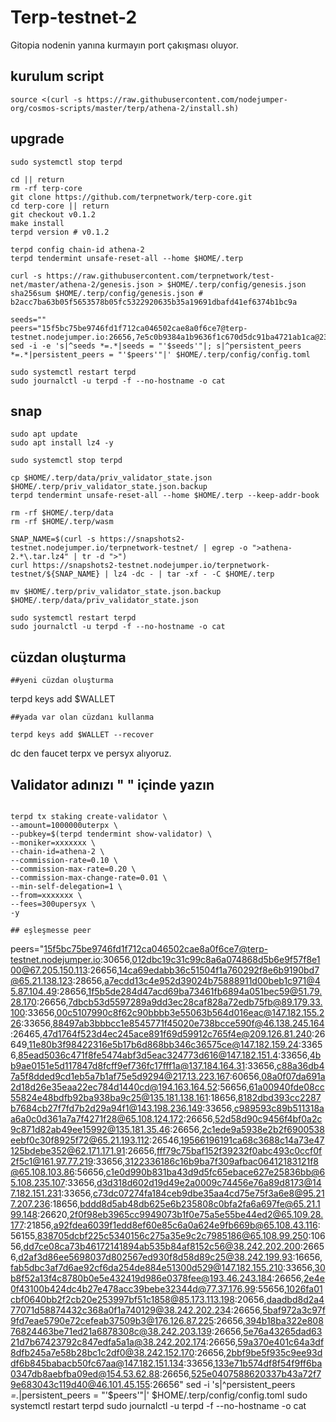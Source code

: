 # Terp-testnet-2
Gitopia nodenin yanına kurmayın port çakışması oluyor.

## kurulum script
```
source <(curl -s https://raw.githubusercontent.com/nodejumper-org/cosmos-scripts/master/terp/athena-2/install.sh)
```

## upgrade
```
sudo systemctl stop terpd

cd || return
rm -rf terp-core
git clone https://github.com/terpnetwork/terp-core.git
cd terp-core || return
git checkout v0.1.2
make install
terpd version # v0.1.2

terpd config chain-id athena-2
terpd tendermint unsafe-reset-all --home $HOME/.terp

curl -s https://raw.githubusercontent.com/terpnetwork/test-net/master/athena-2/genesis.json > $HOME/.terp/config/genesis.json
sha256sum $HOME/.terp/config/genesis.json # b2acc7ba63b05f5653578b05fc5322920635b35a19691dbafd41ef6374b1bc9a

seeds=""
peers="15f5bc75be9746fd1f712ca046502cae8a0f6ce7@terp-testnet.nodejumper.io:26656,7e5c0b9384a1b9636f1c670d5dc91ba4721ab1ca@23.88.53.28:36656,14ca69edabb36c51504f1a760292f8e6b9190bd7@65.21.138.123:28656,c989593c89b511318aa6a0c0d361a7a7f4271f28@65.108.124.172:26656,08a0f07da691a2d18d26e35eaa22ec784d1440cd@194.163.164.52:56656"
sed -i -e 's|^seeds *=.*|seeds = "'$seeds'"|; s|^persistent_peers *=.*|persistent_peers = "'$peers'"|' $HOME/.terp/config/config.toml

sudo systemctl restart terpd
sudo journalctl -u terpd -f --no-hostname -o cat
```



## snap
```
sudo apt update
sudo apt install lz4 -y
```
```
sudo systemctl stop terpd

cp $HOME/.terp/data/priv_validator_state.json $HOME/.terp/priv_validator_state.json.backup
terpd tendermint unsafe-reset-all --home $HOME/.terp --keep-addr-book

rm -rf $HOME/.terp/data 
rm -rf $HOME/.terp/wasm

SNAP_NAME=$(curl -s https://snapshots2-testnet.nodejumper.io/terpnetwork-testnet/ | egrep -o ">athena-2.*\.tar.lz4" | tr -d ">")
curl https://snapshots2-testnet.nodejumper.io/terpnetwork-testnet/${SNAP_NAME} | lz4 -dc - | tar -xf - -C $HOME/.terp

mv $HOME/.terp/priv_validator_state.json.backup $HOME/.terp/data/priv_validator_state.json

sudo systemctl restart terpd
sudo journalctl -u terpd -f --no-hostname -o cat
```

## cüzdan oluşturma
```
##yeni cüzdan oluşturma
```
terpd keys add $WALLET
```
##yada var olan cüzdanı kullanma

terpd keys add $WALLET --recover
```
dc den faucet terpx ve persyx  alıyoruz.

## Validator adınızı " " içinde yazın
```

terpd tx staking create-validator \
--amount=1000000uterpx \
--pubkey=$(terpd tendermint show-validator) \
--moniker=xxxxxxx \
--chain-id=athena-2 \
--commission-rate=0.10 \
--commission-max-rate=0.20 \
--commission-max-change-rate=0.01 \
--min-self-delegation=1 \
--from=xxxxxxx \
--fees=300upersyx \
-y

## eşleşmesse peer
```
peers="15f5bc75be9746fd1f712ca046502cae8a0f6ce7@terp-testnet.nodejumper.io:30656,012dbc19c31c99c8a6a074868d5b6e9f57f8e100@67.205.150.113:26656,14ca69edabb36c51504f1a760292f8e6b9190bd7@65.21.138.123:28656,a7ecdd13c4e952d39024b75888911d00beb1c971@45.87.104.49:28656,1f5b5de284d47acd69ba73461fb6894a051bec59@51.79.28.170:26656,7dbcb53d5597289a9dd3ec28caf828a72edb75fb@89.179.33.100:33656,00c5107990c8f62c90bbbb3e55063b564d016eac@147.182.155.226:33656,88497ab3bbbcc1e8545771f45020e738bcce590f@46.138.245.164:26465,47d1764f523d4ec245ace891f69d59912c765f4e@209.126.81.240:26649,11e80b3f98422316e5b17b6d868bb346c36575ce@147.182.159.24:33656,85ead5036c471f8fe5474abf3d5eac324773d616@147.182.151.4:33656,4bb9ae0151e5d117847d8fcff9ef736fc17fff1a@137.184.164.31:33656,c88a36db47a5f8dded9cd1eb5a7b1af75e5d9294@217.13.223.167:60656,08a0f07da691a2d18d26e35eaa22ec784d1440cd@194.163.164.52:56656,61a00940fde08cc55824e48bdfb92ba938ba9c25@135.181.138.161:18656,8182dbd393cc2287b7684cb27f7fd7b2d29a94f1@143.198.236.149:33656,c989593c89b511318aa6a0c0d361a7a7f4271f28@65.108.124.172:26656,52d58d90c9456f4bf0a2c9c871d82ab49ee15992@135.181.35.46:26656,2c1ede9a5938e2b2f6900538eebf0c30f8925f72@65.21.193.112:26546,19566196191ca68c3688c14a73e47125bdebe352@62.171.171.91:26656,fff79c75baf152f39232f0abc493c0ccf0f2f5c1@161.97.77.219:33656,3122336186c16b9ba7f309afbac06412183121f8@65.108.103.86:56656,c1e0d990b831ba43d9d5fc65ebace627e25836bb@65.108.235.107:33656,d3d318d602d19d49e2a0009c74456e76a89d8173@147.182.151.231:33656,c73dc07274fa184ceb9dbe35aa4cd75e75f3a6e8@95.217.207.236:18656,bddd8d5ab48db625e6b235808c0bfa2fa6a697fe@65.21.199.148:26620,2f0f98eb3965cc9949073b1f0e75a5e55be44ed2@65.109.28.177:21856,a92fdea6039f1edd8ef60e85c6a0a624e9fb669b@65.108.43.116:56155,838705dcbf225c5340156c275a35e9c2c7985186@65.108.99.250:10656,dd7ce08ca73b46172141894ab535b84af8152c56@38.242.202.200:26656,d2af3d86ee5698037d802567ed930f8d58d89c25@38.242.199.93:16656,fab5dbc3af7d6ae92cf6da254de884e51300d529@147.182.155.210:33656,30b8f52a13f4c8780b0e5e432419d986e0378fee@193.46.243.184:26656,2e4e0f43100b424dc4b27e478acc39bebe32344d@77.37.176.99:55656,1026fa01cbf0640bb2f2cb20e253997bf51c1858@85.173.113.198:20656,daadbd8d2a477071d58874432c368a0f1a740129@38.242.202.234:26656,5baf972a3c97f9fd7eae5790e72cefeab37509b3@176.126.87.225:26656,394b18ba322e80876824463be71ed21a6878308c@38.242.203.139:26656,5e76a43265dad6321d7b67423792c847edfa5a1a@38.242.202.174:26656,59a370e401c64a3df8dfb245a7e58b28bc1c2df0@38.242.152.170:26656,2bbf9be5f935c9ee93ddf6b845babacb50fc67aa@147.182.151.134:33656,133e71b574df8f54f9ff6ba0347db8aebfba09ed@154.53.62.88:26656,525e0407588620337b43a72f79e683043c119d40@46.101.45.155:26656"
sed -i 's|^persistent_peers *=.*|persistent_peers = "'$peers'"|' $HOME/.terp/config/config.toml
sudo systemctl restart terpd
sudo journalctl -u terpd -f --no-hostname -o cat
```


